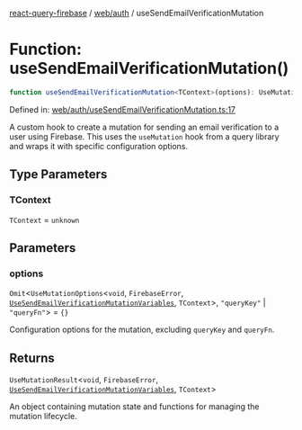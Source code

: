 [react-query-firebase](../../../modules.md) / [web/auth](../index.md) / useSendEmailVerificationMutation

# Function: useSendEmailVerificationMutation()

```ts
function useSendEmailVerificationMutation<TContext>(options): UseMutationResult<void, FirebaseError, UseSendEmailVerificationMutationVariables, TContext>
```

Defined in: [web/auth/useSendEmailVerificationMutation.ts:17](https://github.com/vpishuk/react-query-firebase/blob/47ed1ecd8b83d68dd4237e8eb73f6aa6dea2c1fa/web/auth/useSendEmailVerificationMutation.ts#L17)

A custom hook to create a mutation for sending an email verification to a user using Firebase.
This uses the `useMutation` hook from a query library and wraps it with specific configuration options.

## Type Parameters

### TContext

`TContext` = `unknown`

## Parameters

### options

`Omit`\<`UseMutationOptions`\<`void`, `FirebaseError`, [`UseSendEmailVerificationMutationVariables`](../type-aliases/UseSendEmailVerificationMutationVariables.md), `TContext`\>, `"queryKey"` \| `"queryFn"`\> = `{}`

Configuration options for the mutation, excluding `queryKey` and `queryFn`.

## Returns

`UseMutationResult`\<`void`, `FirebaseError`, [`UseSendEmailVerificationMutationVariables`](../type-aliases/UseSendEmailVerificationMutationVariables.md), `TContext`\>

An object containing mutation state and functions for managing the mutation lifecycle.
